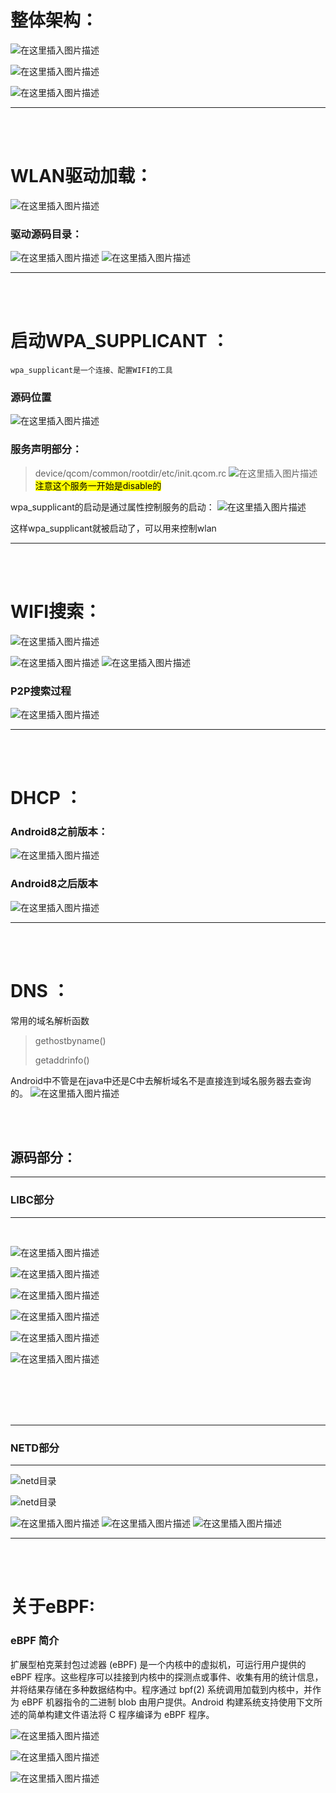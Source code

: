 # 整体架构：

![在这里插入图片描述](https://img-blog.csdnimg.cn/20210125134202718.png?x-oss-process=image/watermark,type_ZmFuZ3poZW5naGVpdGk,shadow_10,text_aHR0cHM6Ly9ibG9nLmNzZG4ubmV0L3dlaXhpbl80Mjk3ODY2Mg==,size_16,color_FFFFFF,t_70)

![在这里插入图片描述](https://img-blog.csdnimg.cn/20210125134221323.png?x-oss-process=image/watermark,type_ZmFuZ3poZW5naGVpdGk,shadow_10,text_aHR0cHM6Ly9ibG9nLmNzZG4ubmV0L3dlaXhpbl80Mjk3ODY2Mg==,size_16,color_FFFFFF,t_70)

![在这里插入图片描述](https://img-blog.csdnimg.cn/20210124145441428.png?x-oss-process=image/watermark,type_ZmFuZ3poZW5naGVpdGk,shadow_10,text_aHR0cHM6Ly9ibG9nLmNzZG4ubmV0L3dlaXhpbl80Mjk3ODY2Mg==,size_16,color_FFFFFF,t_70)


-----

<br><br>


# WLAN驱动加载：

![在这里插入图片描述](https://img-blog.csdnimg.cn/20210124133737508.png?x-oss-process=image/watermark,type_ZmFuZ3poZW5naGVpdGk,shadow_10,text_aHR0cHM6Ly9ibG9nLmNzZG4ubmV0L3dlaXhpbl80Mjk3ODY2Mg==,size_16,color_FFFFFF,t_70)
### 驱动源码目录：
![在这里插入图片描述](https://img-blog.csdnimg.cn/2021012413432885.png?x-oss-process=image/watermark,type_ZmFuZ3poZW5naGVpdGk,shadow_10,text_aHR0cHM6Ly9ibG9nLmNzZG4ubmV0L3dlaXhpbl80Mjk3ODY2Mg==,size_16,color_FFFFFF,t_70)
![在这里插入图片描述](https://img-blog.csdnimg.cn/2021012413444186.png)


-----

<br><br>

# 启动WPA_SUPPLICANT ：
	wpa_supplicant是一个连接、配置WIFI的工具

### 源码位置
![在这里插入图片描述](https://img-blog.csdnimg.cn/20210124135514823.png?x-oss-process=image/watermark,type_ZmFuZ3poZW5naGVpdGk,shadow_10,text_aHR0cHM6Ly9ibG9nLmNzZG4ubmV0L3dlaXhpbl80Mjk3ODY2Mg==,size_16,color_FFFFFF,t_70)
### 服务声明部分：
>device/qcom/common/rootdir/etc/init.qcom.rc
![在这里插入图片描述](https://img-blog.csdnimg.cn/20210124135714206.png?x-oss-process=image/watermark,type_ZmFuZ3poZW5naGVpdGk,shadow_10,text_aHR0cHM6Ly9ibG9nLmNzZG4ubmV0L3dlaXhpbl80Mjk3ODY2Mg==,size_16,color_FFFFFF,t_70)
<mark>注意这个服务一开始是disable的<mark/>

wpa_supplicant的启动是通过属性控制服务的启动：
![在这里插入图片描述](https://img-blog.csdnimg.cn/20210124142345304.png?x-oss-process=image/watermark,type_ZmFuZ3poZW5naGVpdGk,shadow_10,text_aHR0cHM6Ly9ibG9nLmNzZG4ubmV0L3dlaXhpbl80Mjk3ODY2Mg==,size_16,color_FFFFFF,t_70)

这样wpa_supplicant就被启动了，可以用来控制wlan

------

<br><br>

# WIFI搜索：

![在这里插入图片描述](https://img-blog.csdnimg.cn/2021012415585555.png?x-oss-process=image/watermark,type_ZmFuZ3poZW5naGVpdGk,shadow_10,text_aHR0cHM6Ly9ibG9nLmNzZG4ubmV0L3dlaXhpbl80Mjk3ODY2Mg==,size_16,color_FFFFFF,t_70)

![在这里插入图片描述](https://img-blog.csdnimg.cn/20210124160613895.png?x-oss-process=image/watermark,type_ZmFuZ3poZW5naGVpdGk,shadow_10,text_aHR0cHM6Ly9ibG9nLmNzZG4ubmV0L3dlaXhpbl80Mjk3ODY2Mg==,size_16,color_FFFFFF,t_70)
![在这里插入图片描述](https://img-blog.csdnimg.cn/2021012416080559.png?x-oss-process=image/watermark,type_ZmFuZ3poZW5naGVpdGk,shadow_10,text_aHR0cHM6Ly9ibG9nLmNzZG4ubmV0L3dlaXhpbl80Mjk3ODY2Mg==,size_16,color_FFFFFF,t_70)

### P2P搜索过程

![在这里插入图片描述](https://img-blog.csdnimg.cn/20210125103155853.png?x-oss-process=image/watermark,type_ZmFuZ3poZW5naGVpdGk,shadow_10,text_aHR0cHM6Ly9ibG9nLmNzZG4ubmV0L3dlaXhpbl80Mjk3ODY2Mg==,size_16,color_FFFFFF,t_70)

------

<br><br>

# DHCP ：

### Android8之前版本：
![在这里插入图片描述](https://img-blog.csdnimg.cn/20210124162222120.png?x-oss-process=image/watermark,type_ZmFuZ3poZW5naGVpdGk,shadow_10,text_aHR0cHM6Ly9ibG9nLmNzZG4ubmV0L3dlaXhpbl80Mjk3ODY2Mg==,size_16,color_FFFFFF,t_70)


### Android8之后版本
![在这里插入图片描述](https://img-blog.csdnimg.cn/20210124161608938.png?x-oss-process=image/watermark,type_ZmFuZ3poZW5naGVpdGk,shadow_10,text_aHR0cHM6Ly9ibG9nLmNzZG4ubmV0L3dlaXhpbl80Mjk3ODY2Mg==,size_16,color_FFFFFF,t_70)


---------

<br><br>


# DNS ：

常用的域名解析函数

>gethostbyname()
>
>getaddrinfo()


Android中不管是在java中还是C中去解析域名不是直接连到域名服务器去查询的。
![在这里插入图片描述](https://img-blog.csdnimg.cn/202101241631039.png?x-oss-process=image/watermark,type_ZmFuZ3poZW5naGVpdGk,shadow_10,text_aHR0cHM6Ly9ibG9nLmNzZG4ubmV0L3dlaXhpbl80Mjk3ODY2Mg==,size_16,color_FFFFFF,t_70)

<br>
<br>

## 源码部分：

----
### LIBC部分

----

<br>

![在这里插入图片描述](https://img-blog.csdnimg.cn/20210125104409520.png?x-oss-process=image/watermark,type_ZmFuZ3poZW5naGVpdGk,shadow_10,text_aHR0cHM6Ly9ibG9nLmNzZG4ubmV0L3dlaXhpbl80Mjk3ODY2Mg==,size_16,color_FFFFFF,t_70)


![在这里插入图片描述](https://img-blog.csdnimg.cn/20210125104831108.png?x-oss-process=image/watermark,type_ZmFuZ3poZW5naGVpdGk,shadow_10,text_aHR0cHM6Ly9ibG9nLmNzZG4ubmV0L3dlaXhpbl80Mjk3ODY2Mg==,size_16,color_FFFFFF,t_70)

![在这里插入图片描述](https://img-blog.csdnimg.cn/20210125105015520.png?x-oss-process=image/watermark,type_ZmFuZ3poZW5naGVpdGk,shadow_10,text_aHR0cHM6Ly9ibG9nLmNzZG4ubmV0L3dlaXhpbl80Mjk3ODY2Mg==,size_16,color_FFFFFF,t_70)

![在这里插入图片描述](https://img-blog.csdnimg.cn/20210125105042621.png?x-oss-process=image/watermark,type_ZmFuZ3poZW5naGVpdGk,shadow_10,text_aHR0cHM6Ly9ibG9nLmNzZG4ubmV0L3dlaXhpbl80Mjk3ODY2Mg==,size_16,color_FFFFFF,t_70)


![在这里插入图片描述](https://img-blog.csdnimg.cn/20210125110136233.png)

![在这里插入图片描述](https://img-blog.csdnimg.cn/20210125110250515.png)

<br><br><br><br>

----
### NETD部分

----


![netd目录](https://img-blog.csdnimg.cn/20210124163333265.png?x-oss-process=image/watermark,type_ZmFuZ3poZW5naGVpdGk,shadow_10,text_aHR0cHM6Ly9ibG9nLmNzZG4ubmV0L3dlaXhpbl80Mjk3ODY2Mg==,size_16,color_FFFFFF,t_70)

![netd目录](https://img-blog.csdnimg.cn/20210125112155167.png?x-oss-process=image/watermark,type_ZmFuZ3poZW5naGVpdGk,shadow_10,text_aHR0cHM6Ly9ibG9nLmNzZG4ubmV0L3dlaXhpbl80Mjk3ODY2Mg==,size_16,color_FFFFFF,t_70)


![在这里插入图片描述](https://img-blog.csdnimg.cn/2021012511075622.png)
![在这里插入图片描述](https://img-blog.csdnimg.cn/2021012511071968.png)
![在这里插入图片描述](https://img-blog.csdnimg.cn/20210125111053916.png?x-oss-process=image/watermark,type_ZmFuZ3poZW5naGVpdGk,shadow_10,text_aHR0cHM6Ly9ibG9nLmNzZG4ubmV0L3dlaXhpbl80Mjk3ODY2Mg==,size_16,color_FFFFFF,t_70)


------

<br><br>

# 关于eBPF:

### eBPF 简介
扩展型柏克莱封包过滤器 (eBPF) 是一个内核中的虚拟机，可运行用户提供的 eBPF 程序。这些程序可以挂接到内核中的探测点或事件、收集有用的统计信息，并将结果存储在多种数据结构中。程序通过 bpf(2) 系统调用加载到内核中，并作为 eBPF 机器指令的二进制 blob 由用户提供。Android 构建系统支持使用下文所述的简单构建文件语法将 C 程序编译为 eBPF 程序。


![在这里插入图片描述](https://img-blog.csdnimg.cn/20210124163705369.png?x-oss-process=image/watermark,type_ZmFuZ3poZW5naGVpdGk,shadow_10,text_aHR0cHM6Ly9ibG9nLmNzZG4ubmV0L3dlaXhpbl80Mjk3ODY2Mg==,size_16,color_FFFFFF,t_70)

![在这里插入图片描述](https://img-blog.csdnimg.cn/20210124164113284.png?x-oss-process=image/watermark,type_ZmFuZ3poZW5naGVpdGk,shadow_10,text_aHR0cHM6Ly9ibG9nLmNzZG4ubmV0L3dlaXhpbl80Mjk3ODY2Mg==,size_16,color_FFFFFF,t_70)


![在这里插入图片描述](https://img-blog.csdnimg.cn/20210124163951734.png)
